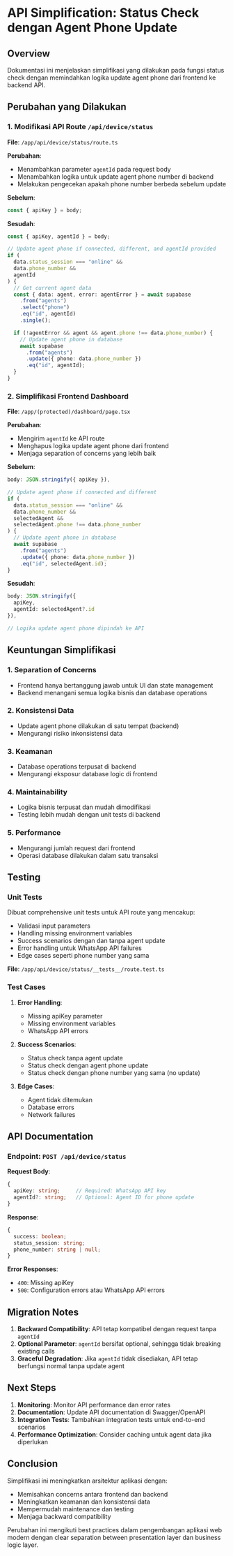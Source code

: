 # API Simplification: Status Check dengan Agent Phone Update

## Overview
Dokumentasi ini menjelaskan simplifikasi yang dilakukan pada fungsi status check dengan memindahkan logika update agent phone dari frontend ke backend API.

## Perubahan yang Dilakukan

### 1. Modifikasi API Route `/api/device/status`

**File**: `/app/api/device/status/route.ts`

**Perubahan**:
- Menambahkan parameter `agentId` pada request body
- Menambahkan logika untuk update agent phone number di backend
- Melakukan pengecekan apakah phone number berbeda sebelum update

**Sebelum**:
```typescript
const { apiKey } = body;
```

**Sesudah**:
```typescript
const { apiKey, agentId } = body;

// Update agent phone if connected, different, and agentId provided
if (
  data.status_session === "online" &&
  data.phone_number &&
  agentId
) {
  // Get current agent data
  const { data: agent, error: agentError } = await supabase
    .from("agents")
    .select("phone")
    .eq("id", agentId)
    .single();

  if (!agentError && agent && agent.phone !== data.phone_number) {
    // Update agent phone in database
    await supabase
      .from("agents")
      .update({ phone: data.phone_number })
      .eq("id", agentId);
  }
}
```

### 2. Simplifikasi Frontend Dashboard

**File**: `/app/(protected)/dashboard/page.tsx`

**Perubahan**:
- Mengirim `agentId` ke API route
- Menghapus logika update agent phone dari frontend
- Menjaga separation of concerns yang lebih baik

**Sebelum**:
```typescript
body: JSON.stringify({ apiKey }),

// Update agent phone if connected and different
if (
  data.status_session === "online" &&
  data.phone_number &&
  selectedAgent &&
  selectedAgent.phone !== data.phone_number
) {
  // Update agent phone in database
  await supabase
    .from("agents")
    .update({ phone: data.phone_number })
    .eq("id", selectedAgent.id);
}
```

**Sesudah**:
```typescript
body: JSON.stringify({ 
  apiKey,
  agentId: selectedAgent?.id 
}),

// Logika update agent phone dipindah ke API
```

## Keuntungan Simplifikasi

### 1. **Separation of Concerns**
- Frontend hanya bertanggung jawab untuk UI dan state management
- Backend menangani semua logika bisnis dan database operations

### 2. **Konsistensi Data**
- Update agent phone dilakukan di satu tempat (backend)
- Mengurangi risiko inkonsistensi data

### 3. **Keamanan**
- Database operations terpusat di backend
- Mengurangi eksposur database logic di frontend

### 4. **Maintainability**
- Logika bisnis terpusat dan mudah dimodifikasi
- Testing lebih mudah dengan unit tests di backend

### 5. **Performance**
- Mengurangi jumlah request dari frontend
- Operasi database dilakukan dalam satu transaksi

## Testing

### Unit Tests
Dibuat comprehensive unit tests untuk API route yang mencakup:
- Validasi input parameters
- Handling missing environment variables
- Success scenarios dengan dan tanpa agent update
- Error handling untuk WhatsApp API failures
- Edge cases seperti phone number yang sama

**File**: `/app/api/device/status/__tests__/route.test.ts`

### Test Cases
1. **Error Handling**:
   - Missing apiKey parameter
   - Missing environment variables
   - WhatsApp API errors

2. **Success Scenarios**:
   - Status check tanpa agent update
   - Status check dengan agent phone update
   - Status check dengan phone number yang sama (no update)

3. **Edge Cases**:
   - Agent tidak ditemukan
   - Database errors
   - Network failures

## API Documentation

### Endpoint: `POST /api/device/status`

**Request Body**:
```typescript
{
  apiKey: string;     // Required: WhatsApp API key
  agentId?: string;   // Optional: Agent ID for phone update
}
```

**Response**:
```typescript
{
  success: boolean;
  status_session: string;
  phone_number: string | null;
}
```

**Error Responses**:
- `400`: Missing apiKey
- `500`: Configuration errors atau WhatsApp API errors

## Migration Notes

1. **Backward Compatibility**: API tetap kompatibel dengan request tanpa `agentId`
2. **Optional Parameter**: `agentId` bersifat optional, sehingga tidak breaking existing calls
3. **Graceful Degradation**: Jika `agentId` tidak disediakan, API tetap berfungsi normal tanpa update agent

## Next Steps

1. **Monitoring**: Monitor API performance dan error rates
2. **Documentation**: Update API documentation di Swagger/OpenAPI
3. **Integration Tests**: Tambahkan integration tests untuk end-to-end scenarios
4. **Performance Optimization**: Consider caching untuk agent data jika diperlukan

## Conclusion

Simplifikasi ini meningkatkan arsitektur aplikasi dengan:
- Memisahkan concerns antara frontend dan backend
- Meningkatkan keamanan dan konsistensi data
- Mempermudah maintenance dan testing
- Menjaga backward compatibility

Perubahan ini mengikuti best practices dalam pengembangan aplikasi web modern dengan clear separation between presentation layer dan business logic layer.